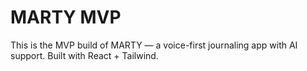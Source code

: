 # MARTY MVP

This is the MVP build of MARTY — a voice-first journaling app with AI support. Built with React + Tailwind.
